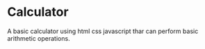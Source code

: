 # Calculator
A basic calculator using html css javascript thar can perform basic arithmetic operations.
